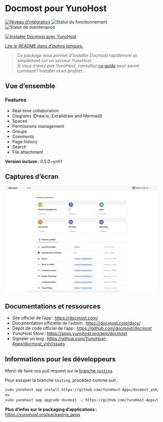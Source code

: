 <!--
Nota bene : ce README est automatiquement généré par <https://github.com/YunoHost/apps/tree/master/tools/readme_generator>
Il NE doit PAS être modifié à la main.
-->

# Docmost pour YunoHost

[![Niveau d’intégration](https://dash.yunohost.org/integration/docmost.svg)](https://ci-apps.yunohost.org/ci/apps/docmost/) ![Statut du fonctionnement](https://ci-apps.yunohost.org/ci/badges/docmost.status.svg) ![Statut de maintenance](https://ci-apps.yunohost.org/ci/badges/docmost.maintain.svg)

[![Installer Docmost avec YunoHost](https://install-app.yunohost.org/install-with-yunohost.svg)](https://install-app.yunohost.org/?app=docmost)

*[Lire le README dans d'autres langues.](./ALL_README.md)*

> *Ce package vous permet d’installer Docmost rapidement et simplement sur un serveur YunoHost.*  
> *Si vous n’avez pas YunoHost, consultez [ce guide](https://yunohost.org/install) pour savoir comment l’installer et en profiter.*

## Vue d’ensemble

### Features

- Real-time collaboration
- Diagrams (Draw.io, Excalidraw and Mermaid)
- Spaces
- Permissions management
- Groups
- Comments
- Page history
- Search
- File attachment


**Version incluse :** 0.5.0~ynh1

## Captures d’écran

![Capture d’écran de Docmost](./doc/screenshots/screenshot.png)

## Documentations et ressources

- Site officiel de l’app : <https://docmost.com/>
- Documentation officielle de l’admin : <https://docmost.com/docs/>
- Dépôt de code officiel de l’app : <https://github.com/docmost/docmost>
- YunoHost Store : <https://apps.yunohost.org/app/docmost>
- Signaler un bug : <https://github.com/YunoHost-Apps/docmost_ynh/issues>

## Informations pour les développeurs

Merci de faire vos pull request sur la [branche `testing`](https://github.com/YunoHost-Apps/docmost_ynh/tree/testing).

Pour essayer la branche `testing`, procédez comme suit :

```bash
sudo yunohost app install https://github.com/YunoHost-Apps/docmost_ynh/tree/testing --debug
ou
sudo yunohost app upgrade docmost -u https://github.com/YunoHost-Apps/docmost_ynh/tree/testing --debug
```

**Plus d’infos sur le packaging d’applications :** <https://yunohost.org/packaging_apps>
